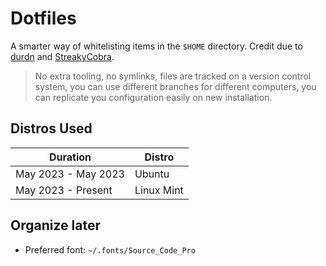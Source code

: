 # Dotfiles

A smarter way of whitelisting items in the `$HOME` directory. Credit due to [durdn](https://www.atlassian.com/git/tutorials/dotfiles) and [StreakyCobra](https://news.ycombinator.com/item?id=11070797).

> No extra tooling, no symlinks, files are tracked on a version control system, you can use different branches for different computers, you can replicate you configuration easily on new installation. 

## Distros Used

|Duration|Distro|
|-|-|
|May 2023 - May 2023|Ubuntu|
|May 2023 - Present|Linux Mint|

## Organize later

- Preferred font: `~/.fonts/Source_Code_Pro`
